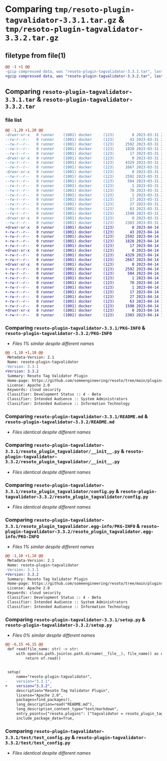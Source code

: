 # Comparing `tmp/resoto-plugin-tagvalidator-3.3.1.tar.gz` & `tmp/resoto-plugin-tagvalidator-3.3.2.tar.gz`

## filetype from file(1)

```diff
@@ -1 +1 @@
-gzip compressed data, was "resoto-plugin-tagvalidator-3.3.1.tar", last modified: Fri Mar 31 23:56:24 2023, max compression
+gzip compressed data, was "resoto-plugin-tagvalidator-3.3.2.tar", last modified: Fri Apr 14 16:14:26 2023, max compression
```

## Comparing `resoto-plugin-tagvalidator-3.3.1.tar` & `resoto-plugin-tagvalidator-3.3.2.tar`

### file list

```diff
@@ -1,20 +1,20 @@
-drwxr-xr-x   0 runner    (1001) docker     (123)        0 2023-03-31 23:56:24.762198 resoto-plugin-tagvalidator-3.3.1/
--rw-r--r--   0 runner    (1001) docker     (123)       43 2023-03-31 23:53:46.000000 resoto-plugin-tagvalidator-3.3.1/MANIFEST.in
--rw-r--r--   0 runner    (1001) docker     (123)     2592 2023-03-31 23:56:24.762198 resoto-plugin-tagvalidator-3.3.1/PKG-INFO
--rw-r--r--   0 runner    (1001) docker     (123)     1828 2023-03-31 23:53:46.000000 resoto-plugin-tagvalidator-3.3.1/README.md
--rw-r--r--   0 runner    (1001) docker     (123)       17 2023-03-31 23:53:46.000000 resoto-plugin-tagvalidator-3.3.1/requirements.txt
-drwxr-xr-x   0 runner    (1001) docker     (123)        0 2023-03-31 23:56:24.758198 resoto-plugin-tagvalidator-3.3.1/resoto_plugin_tagvalidator/
--rw-r--r--   0 runner    (1001) docker     (123)     4329 2023-03-31 23:53:46.000000 resoto-plugin-tagvalidator-3.3.1/resoto_plugin_tagvalidator/__init__.py
--rw-r--r--   0 runner    (1001) docker     (123)     2667 2023-03-31 23:53:46.000000 resoto-plugin-tagvalidator-3.3.1/resoto_plugin_tagvalidator/config.py
-drwxr-xr-x   0 runner    (1001) docker     (123)        0 2023-03-31 23:56:24.762198 resoto-plugin-tagvalidator-3.3.1/resoto_plugin_tagvalidator.egg-info/
--rw-r--r--   0 runner    (1001) docker     (123)     2592 2023-03-31 23:56:24.000000 resoto-plugin-tagvalidator-3.3.1/resoto_plugin_tagvalidator.egg-info/PKG-INFO
--rw-r--r--   0 runner    (1001) docker     (123)      504 2023-03-31 23:56:24.000000 resoto-plugin-tagvalidator-3.3.1/resoto_plugin_tagvalidator.egg-info/SOURCES.txt
--rw-r--r--   0 runner    (1001) docker     (123)        1 2023-03-31 23:56:24.000000 resoto-plugin-tagvalidator-3.3.1/resoto_plugin_tagvalidator.egg-info/dependency_links.txt
--rw-r--r--   0 runner    (1001) docker     (123)       78 2023-03-31 23:56:24.000000 resoto-plugin-tagvalidator-3.3.1/resoto_plugin_tagvalidator.egg-info/entry_points.txt
--rw-r--r--   0 runner    (1001) docker     (123)        1 2023-03-31 23:56:24.000000 resoto-plugin-tagvalidator-3.3.1/resoto_plugin_tagvalidator.egg-info/not-zip-safe
--rw-r--r--   0 runner    (1001) docker     (123)       17 2023-03-31 23:56:24.000000 resoto-plugin-tagvalidator-3.3.1/resoto_plugin_tagvalidator.egg-info/requires.txt
--rw-r--r--   0 runner    (1001) docker     (123)       27 2023-03-31 23:56:24.000000 resoto-plugin-tagvalidator-3.3.1/resoto_plugin_tagvalidator.egg-info/top_level.txt
--rw-r--r--   0 runner    (1001) docker     (123)       63 2023-03-31 23:56:24.762198 resoto-plugin-tagvalidator-3.3.1/setup.cfg
--rw-r--r--   0 runner    (1001) docker     (123)     1598 2023-03-31 23:53:46.000000 resoto-plugin-tagvalidator-3.3.1/setup.py
-drwxr-xr-x   0 runner    (1001) docker     (123)        0 2023-03-31 23:56:24.762198 resoto-plugin-tagvalidator-3.3.1/test/
--rw-r--r--   0 runner    (1001) docker     (123)     2303 2023-03-31 23:53:46.000000 resoto-plugin-tagvalidator-3.3.1/test/test_config.py
+drwxr-xr-x   0 runner    (1001) docker     (123)        0 2023-04-14 16:14:26.725508 resoto-plugin-tagvalidator-3.3.2/
+-rw-r--r--   0 runner    (1001) docker     (123)       43 2023-04-14 16:11:37.000000 resoto-plugin-tagvalidator-3.3.2/MANIFEST.in
+-rw-r--r--   0 runner    (1001) docker     (123)     2592 2023-04-14 16:14:26.725508 resoto-plugin-tagvalidator-3.3.2/PKG-INFO
+-rw-r--r--   0 runner    (1001) docker     (123)     1828 2023-04-14 16:11:37.000000 resoto-plugin-tagvalidator-3.3.2/README.md
+-rw-r--r--   0 runner    (1001) docker     (123)       17 2023-04-14 16:11:37.000000 resoto-plugin-tagvalidator-3.3.2/requirements.txt
+drwxr-xr-x   0 runner    (1001) docker     (123)        0 2023-04-14 16:14:26.721507 resoto-plugin-tagvalidator-3.3.2/resoto_plugin_tagvalidator/
+-rw-r--r--   0 runner    (1001) docker     (123)     4329 2023-04-14 16:11:37.000000 resoto-plugin-tagvalidator-3.3.2/resoto_plugin_tagvalidator/__init__.py
+-rw-r--r--   0 runner    (1001) docker     (123)     2667 2023-04-14 16:11:37.000000 resoto-plugin-tagvalidator-3.3.2/resoto_plugin_tagvalidator/config.py
+drwxr-xr-x   0 runner    (1001) docker     (123)        0 2023-04-14 16:14:26.725508 resoto-plugin-tagvalidator-3.3.2/resoto_plugin_tagvalidator.egg-info/
+-rw-r--r--   0 runner    (1001) docker     (123)     2592 2023-04-14 16:14:26.000000 resoto-plugin-tagvalidator-3.3.2/resoto_plugin_tagvalidator.egg-info/PKG-INFO
+-rw-r--r--   0 runner    (1001) docker     (123)      504 2023-04-14 16:14:26.000000 resoto-plugin-tagvalidator-3.3.2/resoto_plugin_tagvalidator.egg-info/SOURCES.txt
+-rw-r--r--   0 runner    (1001) docker     (123)        1 2023-04-14 16:14:26.000000 resoto-plugin-tagvalidator-3.3.2/resoto_plugin_tagvalidator.egg-info/dependency_links.txt
+-rw-r--r--   0 runner    (1001) docker     (123)       78 2023-04-14 16:14:26.000000 resoto-plugin-tagvalidator-3.3.2/resoto_plugin_tagvalidator.egg-info/entry_points.txt
+-rw-r--r--   0 runner    (1001) docker     (123)        1 2023-04-14 16:14:26.000000 resoto-plugin-tagvalidator-3.3.2/resoto_plugin_tagvalidator.egg-info/not-zip-safe
+-rw-r--r--   0 runner    (1001) docker     (123)       17 2023-04-14 16:14:26.000000 resoto-plugin-tagvalidator-3.3.2/resoto_plugin_tagvalidator.egg-info/requires.txt
+-rw-r--r--   0 runner    (1001) docker     (123)       27 2023-04-14 16:14:26.000000 resoto-plugin-tagvalidator-3.3.2/resoto_plugin_tagvalidator.egg-info/top_level.txt
+-rw-r--r--   0 runner    (1001) docker     (123)       63 2023-04-14 16:14:26.725508 resoto-plugin-tagvalidator-3.3.2/setup.cfg
+-rw-r--r--   0 runner    (1001) docker     (123)     1598 2023-04-14 16:11:37.000000 resoto-plugin-tagvalidator-3.3.2/setup.py
+drwxr-xr-x   0 runner    (1001) docker     (123)        0 2023-04-14 16:14:26.725508 resoto-plugin-tagvalidator-3.3.2/test/
+-rw-r--r--   0 runner    (1001) docker     (123)     2303 2023-04-14 16:11:37.000000 resoto-plugin-tagvalidator-3.3.2/test/test_config.py
```

### Comparing `resoto-plugin-tagvalidator-3.3.1/PKG-INFO` & `resoto-plugin-tagvalidator-3.3.2/PKG-INFO`

 * *Files 1% similar despite different names*

```diff
@@ -1,10 +1,10 @@
 Metadata-Version: 2.1
 Name: resoto-plugin-tagvalidator
-Version: 3.3.1
+Version: 3.3.2
 Summary: Resoto Tag Validator Plugin
 Home-page: https://github.com/someengineering/resoto/tree/main/plugins/tagvalidator
 License: Apache 2.0
 Keywords: cloud security
 Classifier: Development Status :: 4 - Beta
 Classifier: Intended Audience :: System Administrators
 Classifier: Intended Audience :: Information Technology
```

### Comparing `resoto-plugin-tagvalidator-3.3.1/README.md` & `resoto-plugin-tagvalidator-3.3.2/README.md`

 * *Files identical despite different names*

### Comparing `resoto-plugin-tagvalidator-3.3.1/resoto_plugin_tagvalidator/__init__.py` & `resoto-plugin-tagvalidator-3.3.2/resoto_plugin_tagvalidator/__init__.py`

 * *Files identical despite different names*

### Comparing `resoto-plugin-tagvalidator-3.3.1/resoto_plugin_tagvalidator/config.py` & `resoto-plugin-tagvalidator-3.3.2/resoto_plugin_tagvalidator/config.py`

 * *Files identical despite different names*

### Comparing `resoto-plugin-tagvalidator-3.3.1/resoto_plugin_tagvalidator.egg-info/PKG-INFO` & `resoto-plugin-tagvalidator-3.3.2/resoto_plugin_tagvalidator.egg-info/PKG-INFO`

 * *Files 1% similar despite different names*

```diff
@@ -1,10 +1,10 @@
 Metadata-Version: 2.1
 Name: resoto-plugin-tagvalidator
-Version: 3.3.1
+Version: 3.3.2
 Summary: Resoto Tag Validator Plugin
 Home-page: https://github.com/someengineering/resoto/tree/main/plugins/tagvalidator
 License: Apache 2.0
 Keywords: cloud security
 Classifier: Development Status :: 4 - Beta
 Classifier: Intended Audience :: System Administrators
 Classifier: Intended Audience :: Information Technology
```

### Comparing `resoto-plugin-tagvalidator-3.3.1/setup.py` & `resoto-plugin-tagvalidator-3.3.2/setup.py`

 * *Files 0% similar despite different names*

```diff
@@ -6,15 +6,15 @@
 def read(file_name: str) -> str:
     with open(os.path.join(os.path.dirname(__file__), file_name)) as of:
         return of.read()
 
 
 setup(
     name="resoto-plugin-tagvalidator",
-    version="3.3.1",
+    version="3.3.2",
     description="Resoto Tag Validator Plugin",
     license="Apache 2.0",
     packages=find_packages(),
     long_description=read("README.md"),
     long_description_content_type="text/markdown",
     entry_points={"resoto.plugins": ["tagvalidator = resoto_plugin_tagvalidator:TagValidatorPlugin"]},
     include_package_data=True,
```

### Comparing `resoto-plugin-tagvalidator-3.3.1/test/test_config.py` & `resoto-plugin-tagvalidator-3.3.2/test/test_config.py`

 * *Files identical despite different names*

